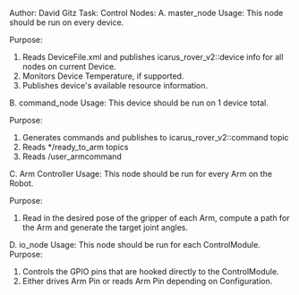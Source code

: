 Author: David Gitz
Task: Control
Nodes:
A. master_node
Usage:
This node should be run on every device.

Purpose:
1. Reads DeviceFile.xml and publishes icarus_rover_v2::device info for all nodes on current Device.
2. Monitors Device Temperature, if supported.
3. Publishes device's available resource information.

B. command_node
Usage: This device should be run on 1 device total.

Purpose:
1. Generates commands and publishes to icarus_rover_v2::command topic
2. Reads */ready_to_arm topics
3. Reads /user_armcommand

C. Arm Controller
Usage:
This node should be run for every Arm on the Robot.

Purpose:
1. Read in the desired pose of the gripper of each Arm, compute a path for the Arm and generate the target joint angles.

D. io_node
Usage: This node should be run for each ControlModule.
Purpose: 
1. Controls the GPIO pins that are hooked directly to the ControlModule.
2. Either drives Arm Pin or reads Arm Pin depending on Configuration.
